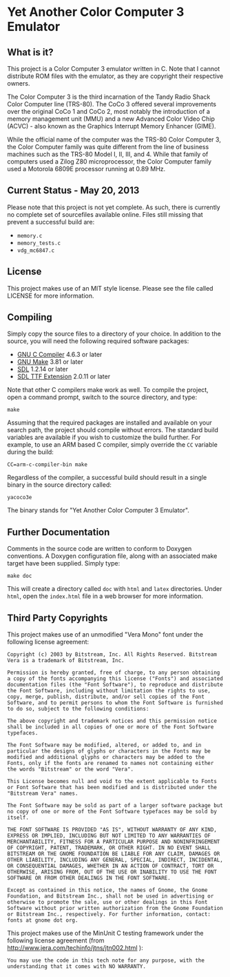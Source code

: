 # Yet Another Color Computer 3 Emulator

## What is it?

This project is a Color Computer 3 emulator written in C. Note that I cannot 
distribute ROM files with the emulator, as they are copyright their respective
owners. 

The Color Computer 3 is the third incarnation of the Tandy Radio Shack 
Color Computer line (TRS-80). The CoCo 3 offered several improvements over the
original CoCo 1 and CoCo 2, most notably the introduction of a memory
management unit (MMU) and a new Advanced Color Video Chip (ACVC) - also known
as the Graphics Interrupt Memory Enhancer (GIME). 

While the official name of the computer was the TRS-80 Color Computer 3,
the Color Computer family was quite different from the line of business 
machines such as the TRS-80 Model I, II, III, and 4. While that family
of computers used a Zilog Z80 microprocessor, the Color Computer family used 
a Motorola 6809E processor running at 0.89 MHz. 

## Current Status - May 20, 2013

Please note that this project is not yet complete. As such, there is currently 
no complete set of sourcefiles available online. Files still missing that
prevent a successful build are:

* `memory.c`
* `memory_tests.c`
* `vdg_mc6847.c`


## License

This project makes use of an MIT style license. Please see the file called 
LICENSE for more information.


## Compiling

Simply copy the source files to a directory of your choice. In addition to
the source, you will need the following required software packages:

* [GNU C Compiler](http://gcc.gnu.org/) 4.6.3 or later
* [GNU Make](http://www.gnu.org/software/make/) 3.81 or later
* [SDL](http://www.libsdl.org/) 1.2.14 or later
* [SDL TTF Extension](http://www.libsdl.org/projects/SDL_ttf/) 2.0.11 or later

Note that other C compilers make work as well. To compile the project, open a
command prompt, switch to the source directory, and type:

    make

Assuming that the required packages are installed and available on your search
path, the project should compile without errors. The standard build variables
are available if you wish to customize the build further. For example, to use
an ARM based C compiler, simply override the `CC` variable during the build:

    CC=arm-c-compiler-bin make

Regardless of the compiler, a successful build should result in a single binary
in the source directory called:

    yacoco3e

The binary stands for "Yet Another Color Computer 3 Emulator".


## Further Documentation

Comments in the source code are written to conform to Doxygen conventions. 
A Doxygen configuration file, along with an associated make target have been
supplied. Simply type:

    make doc

This will create a directory called `doc` with `html` and `latex` directories.
Under `html`, open the `index.html` file in a web browser for more information.


## Third Party Copyrights

This project makes use of an unmodified "Vera Mono" font under the 
following license agreement:

    Copyright (c) 2003 by Bitstream, Inc. All Rights Reserved. Bitstream
    Vera is a trademark of Bitstream, Inc.

    Permission is hereby granted, free of charge, to any person obtaining
    a copy of the fonts accompanying this license ("Fonts") and associated
    documentation files (the "Font Software"), to reproduce and distribute
    the Font Software, including without limitation the rights to use,
    copy, merge, publish, distribute, and/or sell copies of the Font
    Software, and to permit persons to whom the Font Software is furnished
    to do so, subject to the following conditions:
    
    The above copyright and trademark notices and this permission notice
    shall be included in all copies of one or more of the Font Software
    typefaces.
    
    The Font Software may be modified, altered, or added to, and in
    particular the designs of glyphs or characters in the Fonts may be
    modified and additional glyphs or characters may be added to the
    Fonts, only if the fonts are renamed to names not containing either
    the words "Bitstream" or the word "Vera".
    
    This License becomes null and void to the extent applicable to Fonts
    or Font Software that has been modified and is distributed under the
    "Bitstream Vera" names.
    
    The Font Software may be sold as part of a larger software package but
    no copy of one or more of the Font Software typefaces may be sold by
    itself.
    
    THE FONT SOFTWARE IS PROVIDED "AS IS", WITHOUT WARRANTY OF ANY KIND,
    EXPRESS OR IMPLIED, INCLUDING BUT NOT LIMITED TO ANY WARRANTIES OF
    MERCHANTABILITY, FITNESS FOR A PARTICULAR PURPOSE AND NONINFRINGEMENT
    OF COPYRIGHT, PATENT, TRADEMARK, OR OTHER RIGHT. IN NO EVENT SHALL
    BITSTREAM OR THE GNOME FOUNDATION BE LIABLE FOR ANY CLAIM, DAMAGES OR
    OTHER LIABILITY, INCLUDING ANY GENERAL, SPECIAL, INDIRECT, INCIDENTAL,
    OR CONSEQUENTIAL DAMAGES, WHETHER IN AN ACTION OF CONTRACT, TORT OR
    OTHERWISE, ARISING FROM, OUT OF THE USE OR INABILITY TO USE THE FONT
    SOFTWARE OR FROM OTHER DEALINGS IN THE FONT SOFTWARE.
    
    Except as contained in this notice, the names of Gnome, the Gnome
    Foundation, and Bitstream Inc., shall not be used in advertising or
    otherwise to promote the sale, use or other dealings in this Font
    Software without prior written authorization from the Gnome Foundation
    or Bitstream Inc., respectively. For further information, contact:
    fonts at gnome dot org.

This project makes use of the MinUnit C testing framework under the
following license agreement (from http://www.jera.com/techinfo/jtns/jtn002.html ):

    You may use the code in this tech note for any purpose, with the 
    understanding that it comes with NO WARRANTY.
